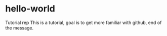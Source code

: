 # hello-world
Tutorial rep
This is a tutorial,
goal is to get more familiar with github,
end of the message.
